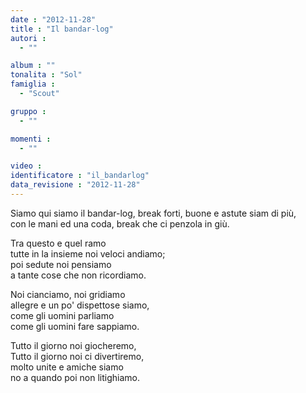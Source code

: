 ```yaml
---
date : "2012-11-28"
title : "Il bandar-log"
autori : 
  - ""

album : ""
tonalita : "Sol"
famiglia : 
  - "Scout"

gruppo : 
  - ""

momenti : 
  - ""

video : 
identificatore : "il_bandarlog"
data_revisione : "2012-11-28"
---
```

  
  
Siamo qui siamo il bandar-log, break forti, buone e astute siam di più,  
con le mani ed una coda, break che ci penzola in giù.  
  
  
Tra questo e quel ramo  
tutte in la insieme noi veloci andiamo;  
poi sedute noi pensiamo  
a tante cose che non ricordiamo.  
  
  
  
Noi cianciamo, noi gridiamo  
allegre e un po' dispettose siamo,  
come gli uomini parliamo  
come gli uomini fare sappiamo.  
  
  
Tutto il giorno noi giocheremo,  
Tutto il giorno noi ci divertiremo,  
molto unite e amiche siamo  
no a quando poi non litighiamo.  
  
